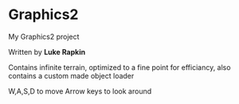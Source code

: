 # Graphics2
My Graphics2 project

Written by <b>Luke Rapkin</b>

Contains infinite terrain, optimized to a fine point for efficiancy, also contains a custom made object loader

W,A,S,D to move
Arrow keys to look around
